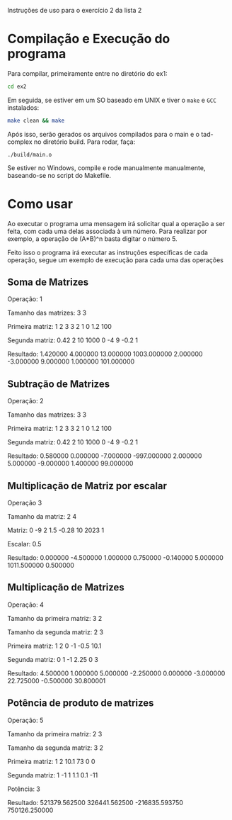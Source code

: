 Instruções de uso para o exercício 2 da lista 2

# Compilação e Execução do programa

Para compilar, primeiramente entre no diretório do ex1:
```bash
cd ex2
```
Em seguida, se estiver em um SO baseado em UNIX e tiver o ``make`` e ``GCC`` instalados:
```bash
make clean && make
```
Após isso, serão gerados os arquivos compilados para o main e o tad-complex no diretório build.
Para rodar, faça:
```
./build/main.o
```
Se estiver no Windows, compile e rode manualmente manualmente, baseando-se no script do Makefile.

# Como usar
Ao executar o programa uma mensagem irá solicitar qual a operação a ser feita, com cada uma delas associada à um número.
Para realizar por exemplo, a operação de (A*B)^n basta digitar o número 5.

Feito isso o programa irá executar as instruções específicas de cada operação, segue um exemplo de execução para cada uma das operações

## Soma de Matrizes
Operação:
1

Tamanho das matrizes:
3 3

Primeira matriz:
1 2 3
3 2 1
0 1.2 100

Segunda matriz:
0.42 2 10
1000 0 -4
9 -0.2 1

Resultado:
1.420000 4.000000 13.000000 
1003.000000 2.000000 -3.000000 
9.000000 1.000000 101.000000 

## Subtração de Matrizes
Operação:
2

Tamanho das matrizes:
3 3

Primeira matriz:
1 2 3
3 2 1
0 1.2 100

Segunda matriz:
0.42 2 10
1000 0 -4
9 -0.2 1

Resultado: 
0.580000 0.000000 -7.000000 
-997.000000 2.000000 5.000000 
-9.000000 1.400000 99.000000 

## Multiplicação de Matriz por escalar
Operação 3

Tamanho da matriz:
2 4

Matriz:
0 -9 2 1.5
-0.28 10 2023 1

Escalar:
0.5

Resultado:
0.000000 -4.500000 1.000000 0.750000 
-0.140000 5.000000 1011.500000 0.500000 

## Multiplicação de Matrizes
Operação: 
4

Tamanho da primeira matriz:
3 2

Tamanho da segunda matriz:
2 3

Primeira matriz:
1 2
0 -1
-0.5 10.1

Segunda matriz:
0 1 -1 
2.25 0 3

Resultado:
4.500000 1.000000 5.000000 
-2.250000 0.000000 -3.000000 
22.725000 -0.500000 30.800001 

## Potência de produto de matrizes
Operação:
5

Tamanho da primeira matriz:
2 3

Tamanho da segunda matriz:
3 2

Primeira matriz:
1 2 10.1
73 0 0

Segunda matriz:
1 -1 
1 1.1
0.1 -11

Potência:
3

Resultado:
521379.562500 326441.562500 
-216835.593750 750126.250000 
